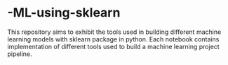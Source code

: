 # -ML-using-sklearn
This repository aims to exhibit the tools used in building different machine learning models with sklearn package in python. Each notebook contains implementation of different tools used to build a machine learning project pipeline.
